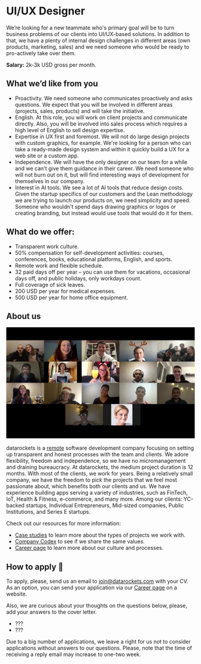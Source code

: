 # UI/UX Designer

We’re looking for a new teammate who's primary goal will be to turn business problems of our clients into UI/UX-based solutions. In addition to that, we have a plenty of internal design challenges in different areas (own products, marketing, sales) and we need someone who would be ready to pro-actively take over them.

**Salary:** 2k-3k USD gross per month.


## What we’d like from you
- Proactivity. We need someone who communicates proactively and asks questions. We expect that you will be involved in different areas (projects, sales, products) and will take the initiative.
- English. At this role, you will work on client projects and communicate directly. Also, you will be involved into sales process which requires a high level of English to sell design expertise.
- Expertise in UX first and foremost. We will not do large design projects with custom graphics, for example. We're looking for a person who can take a ready-made design system and within it quickly build a UX for a web site or a custom app.
- Independence. We will have the only designer on our team for a while and we can't give them guidance in their career. We need someone who will not burn out on it, but will find interesting ways of development for themselves in our company.
- Interest in AI tools. We see a lot of AI tools that reduce design costs. Given the startup specifics of our customers and the Lean methodology we are trying to launch our products on, we need simplicity and speed. Someone who wouldn't spend days drawing graphics or logos or creating branding, but instead would use tools that would do it for them.


## What do we offer:
- Transparent work culture.
- 50% compensation for self-development activities: courses, conferences, books, educational platforms, English, and sports.
- Remote work and flexible schedule.
- 32 paid days off per year – you can use them for vacations, occasional days off, and public holidays, only workdays count.
- Full coverage of sick leaves.
- 200 USD per year for medical expenses.
- 500 USD per year for home office equipment.
  

## About us

[![datarockets team](https://github.com/datarockets/career/blob/master/images/photo%20from%20New%20Year%20party.3.jpg)](https://www.instagram.com/datarockets/)


datarockets is a [remote](https://github.com/datarockets/career#remote) software development company focusing on setting up transparent and honest processes with the team and clients. We adore flexibility, freedom and independence, so we have no micromanagement and draining bureaucracy. 
At datarockets, the medium project duration is 12 months. With most of the clients, we work for years. Being a relatively small company, we have the freedom to pick the projects that we feel most passionate about, which benefits both our clients and us. We have experience building apps serving a variety of industries, such as FinTech, IoT, Health & Fitness, e-commerce, and many more. Among our clients: YC-backed startups, Individual Entrepreneurs, Mid-sized companies, Public Institutions, and Series E startups.

Check out our resources for more information:

- [Case studies](https://datarockets.com/case-studies/) to learn more about the types of projects we work with.
- [Company Codex](https://github.com/datarockets/career#work-as-a-team-with-clients) to see if we share the same values.
- [Career page](https://datarockets.com/career/) to learn more about our culture and processes.


## How to apply 💌

To apply, please, send us an email to [join@datarockets.com](mailto:join@datarockets.com) with your CV. 
As an option, you can send your application via our [Career page](https://datarockets.com/career/) on a website. 

Also, we are curious about your thoughts on the questions below, please, add your answers to the cover letter.

- ???
- ???

Due to a big number of applications, we leave a right for us not to consider applications without answers to our questions. Please, note that the time of receiving a reply email may increase to one-two week.
